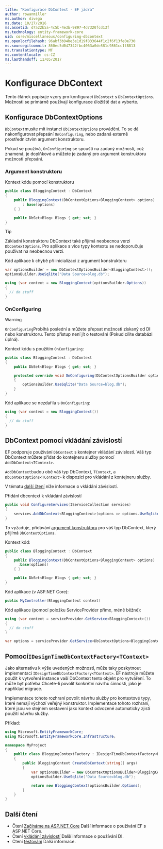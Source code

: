 ```yaml
---
title: "Konfigurace DbContext - EF jádra"
author: rowanmiller
ms.author: divega
ms.date: 10/27/2016
ms.assetid: d7a22b5a-4c5b-4e3b-9897-4d7320fcd13f
ms.technology: entity-framework-core
uid: core/miscellaneous/configuring-dbcontext
ms.openlocfilehash: 96abf3b94be3e1d19f833644f1c2f6f13fe0e730
ms.sourcegitcommit: 860ec5d047342fbc4063a0de881c9861cc1f8813
ms.translationtype: MT
ms.contentlocale: cs-CZ
ms.lasthandoff: 11/05/2017
---
```

# <a name="configuring-a-dbcontext"></a>Konfigurace DbContext

Tento článek popisuje vzory pro konfiguraci `DbContext` s `DbContextOptions`. Možnosti se primárně používají konfigurace úložiště dat a vyberte.

## <a name="configuring-dbcontextoptions"></a>Konfigurace DbContextOptions

`DbContext`musíte mít instanci `DbContextOptions` provádění. To se dá nakonfigurovat přepsání `OnConfiguring`, nebo zadaná externě prostřednictvím argument konstruktoru.

Pokud se používá, `OnConfiguring` se spouští na zadaný možnosti, což znamená, je doplňkové a můžete je zadaný pro argument konstruktoru možnosti přepsání.

### <a name="constructor-argument"></a>Argument konstruktoru

Kontext kódu pomocí konstruktoru

``` csharp
public class BloggingContext : DbContext
{
    public BloggingContext(DbContextOptions<BloggingContext> options)
        : base(options)
    { }

    public DbSet<Blog> Blogs { get; set; }
}
```

> [!TIP]  
> Základní konstruktoru DbContext také přijímá neobecnou verzi `DbContextOptions`. Pro aplikace s více typy kontextu se nedoporučuje používat na neobecnou verzi.

Kód aplikace k chybě při inicializaci z argument konstruktoru

``` csharp
var optionsBuilder = new DbContextOptionsBuilder<BloggingContext>();
optionsBuilder.UseSqlite("Data Source=blog.db");

using (var context = new BloggingContext(optionsBuilder.Options))
{
  // do stuff
}
```

### <a name="onconfiguring"></a>OnConfiguring

> [!WARNING]  
> `OnConfiguring`Probíhá poslední a můžete přepsat možnosti získaný od DI nebo konstruktoru. Tento přístup není jít o testování (Pokud cílíte databázi úplná).

Kontext kódu s použitím `OnConfiguring`:

``` csharp
public class BloggingContext : DbContext
{
    public DbSet<Blog> Blogs { get; set; }

    protected override void OnConfiguring(DbContextOptionsBuilder optionsBuilder)
    {
        optionsBuilder.UseSqlite("Data Source=blog.db");
    }
}
```

Kód aplikace se nezdařila s `OnConfiguring`:

``` csharp
using (var context = new BloggingContext())
{
  // do stuff
}
```

## <a name="using-dbcontext-with-dependency-injection"></a>DbContext pomocí vkládání závislostí

EF podporuje používání `DbContext` s kontejner vkládání závislostí. Váš typ DbContext můžete přidat do kontejneru služby pomocí `AddDbContext<TContext>`.

`AddDbContext`budou obě váš typ DbContext, `TContext`, a `DbContextOptions<TContext>` k dispozici pro vkládání z kontejneru služby.

V tématu [další čtení](#more-reading) níže informace o vkládání závislostí.

Přidání dbcontext k vkládání závislostí

``` csharp
public void ConfigureServices(IServiceCollection services)
{
    services.AddDbContext<BloggingContext>(options => options.UseSqlite("Data Source=blog.db"));
}
```

To vyžaduje, přidávání [argument konstruktoru](#constructor-argument) pro váš typ DbContext, který přijímá `DbContextOptions`.

Kontext kód:

``` csharp
public class BloggingContext : DbContext
{
    public BloggingContext(DbContextOptions<BloggingContext> options)
      :base(options)
    { }

    public DbSet<Blog> Blogs { get; set; }
}
```

Kód aplikace (v ASP.NET Core):

``` csharp
public MyController(BloggingContext context)
```

Kód aplikace (pomocí položku ServiceProvider přímo, méně běžné):

``` csharp
using (var context = serviceProvider.GetService<BloggingContext>())
{
  // do stuff
}

var options = serviceProvider.GetService<DbContextOptions<BloggingContext>>();
```

## <a name="using-idesigntimedbcontextfactorytcontext"></a>Pomocí`IDesignTimeDbContextFactory<TContext>`

Jako alternativu k výše uvedených možností, může taky poskytnout implementaci `IDesignTimeDbContextFactory<TContext>`. EF nástroje můžete použít k vytvoření instance vaší DbContext tento objekt pro vytváření. To může být potřeba Chcete-li povolit konkrétní návrhu činnosti, jako je například migrace.

Implementace tohoto rozhraní povolit návrhu služby pro kontextové typy, které nemají výchozí veřejný konstruktor. Implementace tohoto rozhraní, které jsou ve stejném sestavení jako kontext odvozené automaticky zjistí použití návrhu služby.

Příklad:

``` csharp
using Microsoft.EntityFrameworkCore;
using Microsoft.EntityFrameworkCore.Infrastructure;

namespace MyProject
{
    public class BloggingContextFactory : IDesignTimeDbContextFactory<BloggingContext>
    {
        public BloggingContext CreateDbContext(string[] args)
        {
            var optionsBuilder = new DbContextOptionsBuilder<BloggingContext>();
            optionsBuilder.UseSqlite("Data Source=blog.db");

            return new BloggingContext(optionsBuilder.Options);
        }
    }
}
```

## <a name="more-reading"></a>Další čtení

* Čtení [Začínáme na ASP.NET Core](../get-started/aspnetcore/index.md) Další informace o používání EF s ASP.NET Core.
* Čtení [vkládání závislostí](https://docs.asp.net/en/latest/fundamentals/dependency-injection.html) Další informace o používání DI.
* Čtení [testování](testing/index.md) Další informace.
